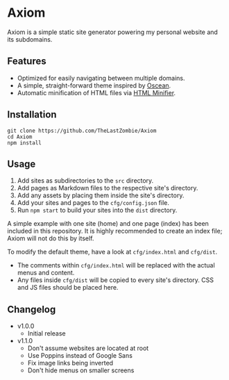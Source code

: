 # Axiom

Axiom is a simple static site generator powering my personal website and its subdomains.

## Features

- Optimized for easily navigating between multiple domains.
- A simple, straight-forward theme inspired by [Oscean](https://wiki.xxiivv.com/site/oscean.html).
- Automatic minification of HTML files via [HTML Minifier](https://kangax.github.io/html-minifier/).

## Installation

```
git clone https://github.com/TheLastZombie/Axiom
cd Axiom
npm install
```

## Usage

1. Add sites as subdirectories to the `src` directory.
2. Add pages as Markdown files to the respective site's directory.
3. Add any assets by placing them inside the site's directory.
4. Add your sites and pages to the `cfg/config.json` file.
5. Run `npm start` to build your sites into the `dist` directory.

A simple example with one site (home) and one page (index) has been included in this repository. It is highly recommended to create an index file; Axiom will not do this by itself.

To modify the default theme, have a look at `cfg/index.html` and `cfg/dist`.
  - The comments within `cfg/index.html` will be replaced with the actual menus and content.
  - Any files inside `cfg/dist` will be copied to every site's directory. CSS and JS files should be placed here.

## Changelog

- v1.0.0
  - Initial release
- v1.1.0
  - Don't assume websites are located at root
  - Use Poppins instead of Google Sans
  - Fix image links being inverted
  - Don't hide menus on smaller screens
